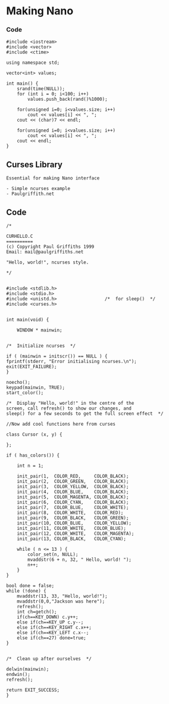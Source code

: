 # Making Nano

### Code
    #include <iostream>
    #include <vector>
    #include <ctime>

    using namespace std;

    vector<int> values;

    int main() {
        srand(time(NULL));
        for (int i = 0; i<100; i++)
            values.push_back(rand()%1000);

        for(unsigned i=0; i<values.size; i++)
            cout << values[i] << ", ";
        cout << (char)7 << endl;

        for(unsigned i=0; i<values.size; i++)
            cout << values[i] << ", ";
        cout << endl;
    }



## Curses Library
    Essential for making Nano interface

    - Simple ncurses example
    - Paulgriffith.net


## Code
    /*

    CURHELLO.C
    ==========
    (c) Copyright Paul Griffiths 1999
    Email: mail@paulgriffiths.net

    "Hello, world!", ncurses style.

    */


    #include <stdlib.h>
    #include <stdio.h>
    #include <unistd.h>                  /*  for sleep()  */
    #include <curses.h>


    int main(void) {

        WINDOW * mainwin;

    
    /*  Initialize ncurses  */

    if ( (mainwin = initscr()) == NULL ) {
	fprintf(stderr, "Error initialising ncurses.\n");
	exit(EXIT_FAILURE);
    }

    noecho();
    keypad(mainwin, TRUE);
    start_color();

    /*  Display "Hello, world!" in the centre of the
	screen, call refresh() to show our changes, and
	sleep() for a few seconds to get the full screen effect  */

    //Now add cool functions here from curses

    class Cursor (x, y) {

    };

    if ( has_colors()) {

        int n = 1;

        init_pair(1,  COLOR_RED,     COLOR_BLACK);
        init_pair(2,  COLOR_GREEN,   COLOR_BLACK);
        init_pair(3,  COLOR_YELLOW,  COLOR_BLACK);
        init_pair(4,  COLOR_BLUE,    COLOR_BLACK);
        init_pair(5,  COLOR_MAGENTA, COLOR_BLACK);
        init_pair(6,  COLOR_CYAN,    COLOR_BLACK);
        init_pair(7,  COLOR_BLUE,    COLOR_WHITE);
        init_pair(8,  COLOR_WHITE,   COLOR_RED);
        init_pair(9,  COLOR_BLACK,   COLOR_GREEN);
        init_pair(10, COLOR_BLUE,    COLOR_YELLOW);
        init_pair(11, COLOR_WHITE,   COLOR_BLUE);
        init_pair(12, COLOR_WHITE,   COLOR_MAGENTA);
        init_pair(13, COLOR_BLACK,   COLOR_CYAN);

        while ( n <= 13 ) {
            color_set(n, NULL);
            mvaddstr(6 + n, 32, " Hello, world! ");
            n++;
        }
    }

    bool done = false;
    while (!done) {
        mvaddstr(13, 33, "Hello, world!");
        mvaddstr(0,0,"Jackson was here");
        refresh();
        int ch=getch();
        if(ch==KEY_DOWN) c.y++;
        else if(ch==KEY_UP c.y--;
        else if(ch==KEY_RIGHT c.x++;
        else if(ch==KEY_LEFT c.x--;
        else if(ch==27) done=true;
    }


    /*  Clean up after ourselves  */

    delwin(mainwin);
    endwin();
    refresh();

    return EXIT_SUCCESS;
    }